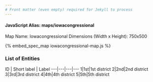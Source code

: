 ```yaml
---
# Front matter (even empty) required for Jekyll to process
---
```


#### JavaScript Alias: maps/iowacongressional

Map Name: Iowacongressional
Dimensions (Width x Height): 750x500



{% embed_spec_map iowacongressional-map.js %}

### List of Entities

ID | Short label | Label
---|---|---|---
1|1st|1st district
2|2nd|2nd district
3|3rd|3rd district
4|4th|4th district
5|5th|5th district

